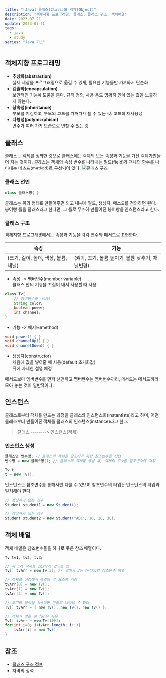 ```yaml
---
title: "[Java] 클래스(Class)와 객체(Object)"
description: "객체지향 프로그래밍, 클래스, 클래스 구조, 객체배열"
date: 2023-07-21
update: 2023-07-21
tags:
  - java
  - study
series: "Java 기초"
---
```


## 객체지향 프로그래밍

- **추상화(abstraction)**  
실제 세상을 프로그래밍으로 옮길 수 있게, 필요한 기능들만 가져와서 단순화
- **캡슐화(encapsulation)**  
보안적인 기능에 도움을 준다. 규칙 정의, 사용 용도 명확히 안에 있는 값을 노출하지 않는다.
- **상속성(inheritance)**  
부모를 지정하고, 부모의 코드를 가져다가 쓸 수 있는 것. 코드의 재사용성
- **다형성(polymorphism)**  
변수가 여러 가지 모습으로 변할 수 있는 것

## 클래스

클래스는 객체를 정의한 것으로 클래스에는 객체의 모든 속성과 기능을 가진 객체가만들어 지는 것이다. 클래스는 객체의 속성 변수를 나타내는 필드(field)와 객체의 함수를 나타내는 메소드(method)로 구성되어 있다.
![클래스 구조](https://github.com/C0ribo/code-blog/assets/133131980/655b7275-ba00-486f-bfb9-cb5fbc96e374)

### 클래스 선언
```java
class 클래스명{ }
```
클래스는 위의 형태로 만들어주면 되고 내부에 필드, 생성자, 메소드를 정의하면 된다. 붕어빵 틀을 클래스라고 한다면, 그 틀로 무수히 만들어진 붕어빵을 인스턴스라고 한다.

### 클래스 구조

객체지향 프로그래밍에서는 속성과 기능을 각각 변수와 메서드로 표현한다.

| 속성 | 기능 |
| --- | --- |
| (크기, 길이, 높이, 색상, 볼륨, 채널) | (켜기, 끄기, 볼륨 높이기, 볼륨 낮추기, 채널변경) |

- 속성 -> 멤버변수(member variable)  
클래스 안의 기능을 끄집어 내서 사용할 때 사용
```java
class Tv{ 
    // 멤버변수를 나타냄
    String color;
    boolean power;
    int channel;
}
```
- 기능 -> 메서드(method)
```java
void power() { }
void channelUp() { }
void channelDown() { }
```
- 생성자(constructor)  
처음에 값을 넣어줄 때 사용(default 초기화값)  
뒤에 자세한 설명 예정

메서드보다 멤버변수를 먼저 선언하고 멤버변수는 멤버변수끼리, 메서드는 메서드끼리 모아 놓는 것이 일반적이다.

## 인스턴스

클래스로부터 객체를 만드는 과정을 클래스의 인스턴스화(instantiate)라고 하며, 어떤 클래스부터 만들어진 객체를 클래스의 인스턴스(instance)라고 한다. 
> 클래스 --------> 인스턴스(객체)

### 인스턴스 생성
```java
클래스명 변수명; // 클래스의 객체를 참조하기 위한 참조변수를 선언
변수명 = new 클래스명(); // 클래스의 객체를 생성 후, 객체의 주소를 참조변수에 저장

Tv t;
t = new Tv();
```
인스턴스는 참조변수를 통해서만 다룰 수 있으며 참조변수의 타입은 인스턴스의 타입과 일치해야 한다.

```java
// 생성자가 없는 경우
Student student1 = new Student();

// 생성자가 있는 경우
Student student2 = new Student("ABC", 10, 20, 30);
```

## 객체 배열

객체 배열은 참조변수들을 하나로 묶은 참조 배열이다.
```java
Tv tv1, tv2, tv3;

// 위 3개 객체를 간단하게 만드는 법
Tv[] tvArr = new Tv[3]; // 길이가 3인 Tv타입의 참조변수 배열

// 객체를 생성해서 배열의 각 요소에 저장
tvArr[0] = new Tv();
tvArr[1] = new Tv();
tvArr[2] = new Tv();

// 초기화 블럭을 사용하면 한줄로 나타낼 수 있다.
Tv[] tvArr = { new Tv(), new Tv(), new Tv() };

// 객체가 많을 땐 for문 사용
Tv[] tvArr = new Tv[100];
for(int i=0; i<tvArr.length; i++){
    tvArr[i] = new Tv();
}
```

## 참조

- [클래스 구조 정보](https://velog.io/@max9106/Java-%ED%81%B4%EB%9E%98%EC%8A%A4Class)
- 자바의 정석